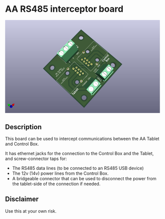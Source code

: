 # AA RS485 interceptor board

![3D image of circuit board](./revA/AAInterceptor_3D.jpg)

## Description

This board can be used to intercept communications between the AA Tablet and Control Box.

It has ethernet jacks for the connection to the Control Box and the Tablet, and screw-connector taps for:

* The RS485 data lines (to be connected to an RS485 USB device)
* The 12v (14v) power lines from the Control Box.
* A bridgeable connector that can be used to disconnect the power from the tablet-side of the connection if needed.

## Disclaimer

Use this at your own risk.
